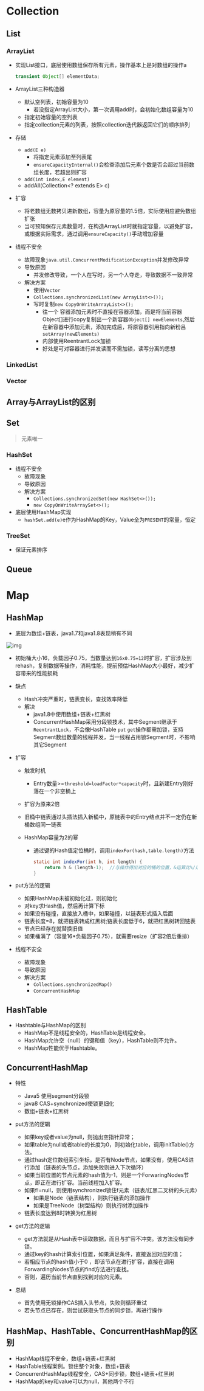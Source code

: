 # Collection

## List

### ArrayList

* 实现List接口，底层使用数组保存所有元素，操作基本上是对数组的操作a

  ```java
  transient Object[] elementData; 
  ```

* ArrayList三种构造器

  * 默认空列表，初始容量为10
    * 若没指定ArrayList大小，第一次调用add时，会初始化数组容量为10
  * 指定初始容量的空列表
  * 指定collection元素的列表，按照collection迭代器返回它们的顺序排列

* 存储

  * `add(E e)`
    * 将指定元素添加至列表尾
    * `ensureCapacityInternal()`会检查添加后元素个数是否会超过当前数组长度，若超出则扩容
  * `add(int index,E element)`
  * addAll(Collection<? extends E> c)

* 扩容

  * 将老数组无数拷贝进新数组，容量为原容量的1.5倍，实际使用应避免数组扩张
  * 当可预知保存元素数量时，在构造ArrayList时就指定容量，以避免扩容，或根据实际需求，通过调用`ensureCapacity()`手动增加容量

* 线程不安全

  * 故障现象`java.util.ConcurrentModificationException`并发修改异常
  * 导致原因
    * 并发修改导致，一个人在写时，另一个人夺走，导致数据不一致异常
  * 解决方案
    * 使用`Vector`
    * `Collections.synchronizedList(new ArrayList<>());`
    * 写时复制`new CopyOnWriteArrayList<>();`
      * 往一个 容器添加元素时不直接在容器添加，而是将当前容器Object[]进行copy复制出一个新容器`Object[] newElements`,然后在新容器中添加元素，添加完成后，将原容器引用指向新粉吕`setArray(newElements)`
      * 内部使用ReentrantLock加锁
      * 好处是可对容器进行并发读而不需加锁，读写分离的思想

### LinkedList

### Vector

## Array与ArrayList的区别

## Set

>  元素唯一

### HashSet

* 线程不安全
  * 故障现象
  * 导致原因
  * 解决方案
    * `Collections.synchronizedSet(new HashSet<>());`
    * `new CopyOnWriteArraySet<>();`
* 底层使用HashMap实现
  * `hashSet.add(e)`e作为HashMap的Key，Value全为`PRESENT`的常量，恒定

### TreeSet

* 保证元素排序

## Queue

# Map

## HashMap

* 底层为数组+链表，java1.7和java1.8表现稍有不同

![img](https://i.loli.net/2019/05/08/5cd1d2be77958.jpg)

* 初始桶大小16，负载因子0.75，当数量达到`16x0.75=12`时扩容，扩容涉及到rehash，复制数据等操作，消耗性能，提前预估HashMap大小最好，减少扩容带来的性能损耗

* 缺点
   *  Hash冲突严重时，链表变长，查找效率降低
   *  解决
      *  java1.8中使用数组+链表+红黑树
      *  ConcurrentHashMap采用分段锁技术，其中Segment继承于`ReentrantLock`，不会像HashTable `put` `get`操作都需加锁，支持Segment数组数量的线程并发，当一线程占用锁Segment时，不影响其它Segment

* 扩容
   * 触发时机
      *  Entry数量>=`threshold=loadFactor*capacity`时，且新建Entry刚好落在一个非空桶上

    * 扩容为原来2倍

    * 旧桶中链表通过头插法插入新桶中，原链表中的Entry结点并不一定仍在新桶数组同一链表

    * HashMap容量为2的幂

       * 通过键的Hash值定位桶时，调用`indexFor(hash,table.length)`方法

         ```java
         static int indexFor(int h, int length) {
             return h & (length-1);  //与操作得出对应的桶的位置，&运算比%/运算快10倍，会提高性能，只有length是一个2的幂娄时，h&(length-1)和h%length结果一致
         }
         ```

* put方法的逻辑
  * 如果HashMap未被初始化过，则初始化
  * 对key求Hash值，然后再计算下标
  * 如果没有碰撞，直接放入桶中，如果碰撞，以链表形式插入后面
  * 链表长度=8，就把链表转成红黑树;链表长度低于6，就把红黑树转回链表
  * 节点已经存在就替换旧值
  * 如果桶满了（容量16*负载因子0.75），就需要resize（扩容2倍后重排）

* 线程不安全

   * 故障现象
   * 导致原因
   * 解决方案
      * `Collections.synchronizedMap()`
      * `ConcurrentHashMap`

## HashTable

* Hashtable与HashMap的区别
  * HashMap不是线程安全的，HashTable是线程安全。
  * HashMap允许空（null）的键和值（key），HashTable则不允许。
  * HashMap性能优于Hashtable。

## ConcurrentHashMap

* 特性
  * Java5 使用segment分段锁
  * java8 CAS+synchronized使锁更细化
  * 数组+链表+红黑树

* put方法的逻辑
  * 如果key或者value为null，则抛出空指针异常； 
  * 如果table为null或者table的长度为0，则初始化table，调用initTable()方法。
  * 通过hash定位数组索引坐标，是否有Node节点，如果没有，使用CAS进行添加（链表的头节点，添加失败则进入下次循环）
  * 如果当前位置的节点元素的hash值为-1，则是一个ForwaringNodes节点，即正在进行扩容。当前线程加入扩容。 
  * 如果f!=null，则使用synchronized锁住f元素（链表/红黑二叉树的头元素）
    * 如果是Node（链表结构），则执行链表的添加操作
    * 如果是TreeNode（树型结构）则执行树添加操作
  * 链表长度达到8时转换为红黑树
* get方法的逻辑
  - get方法就是从Hash表中读取数据，而且与扩容不冲突。该方法没有同步锁。 
  * 通过key的hash计算索引位置，如果满足条件，直接返回对应的值； 
  * 若相应节点的hash值小于0 ，即该节点在进行扩容，直接在调用ForwardingNodes节点的find方法进行查找。 
  * 否则，遍历当前节点直到找到对应的元素。
* 总结
  * 首先使用无锁操作CAS插入头节点，失败则循环重试
  * 若头节点已存在，则尝试获取头节点的同步锁，再进行操作


## HashMap、HashTable、ConcurrentHashMap的区别

* HashMap线程不安全，数组+链表+红黑树
* HashTable线程案例。锁住整个对象，数组+链表
* ConcurrentHashMap线程安全，CAS+同步锁，数组+链表+红黑树
* HashMap的key和value可以为null，其他两个不行

# 